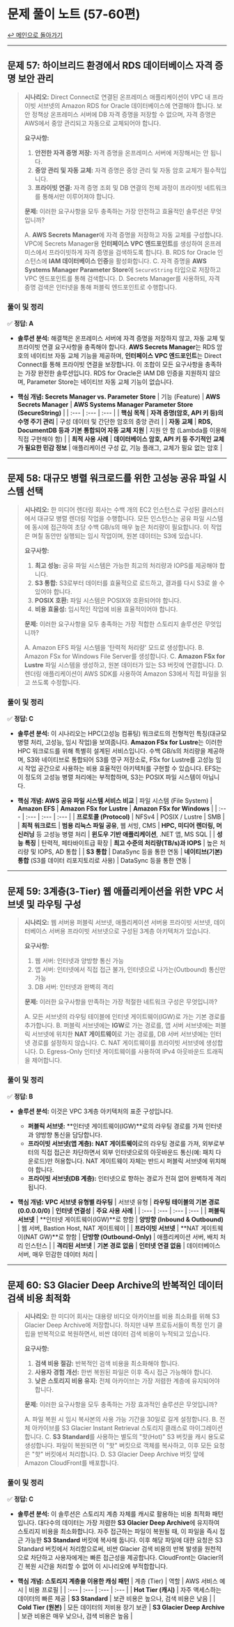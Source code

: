 # 문제 풀이 노트 (57-60편)

[↩️ 메인으로 돌아가기](../README.md)

---

## 문제 57: 하이브리드 환경에서 RDS 데이터베이스 자격 증명 보안 관리

> **시나리오:**
> Direct Connect로 연결된 온프레미스 애플리케이션이 VPC 내 프라이빗 서브넷의 Amazon RDS for Oracle 데이터베이스에 연결해야 합니다. 보안 정책상 온프레미스 서버에 DB 자격 증명을 저장할 수 없으며, 자격 증명은 AWS에서 중앙 관리되고 자동으로 교체되어야 합니다.
>
> **요구사항:**
> 1.  **안전한 자격 증명 저장:** 자격 증명을 온프레미스 서버에 저장해서는 안 됩니다.
> 2.  **중앙 관리 및 자동 교체:** 자격 증명은 중앙 관리 및 자동 암호 교체가 필수적입니다.
> 3.  **프라이빗 연결:** 자격 증명 조회 및 DB 연결의 전체 과정이 프라이빗 네트워크를 통해서만 이루어져야 합니다.
>
> **문제:**
> 이러한 요구사항을 모두 충족하는 가장 안전하고 효율적인 솔루션은 무엇입니까?
>
> A. **AWS Secrets Manager**에 자격 증명을 저장하고 자동 교체를 구성합니다. VPC에 Secrets Manager용 **인터페이스 VPC 엔드포인트**를 생성하여 온프레미스에서 프라이빗하게 자격 증명을 검색하도록 합니다.
> B. RDS for Oracle 인스턴스에 **IAM 데이터베이스 인증**을 활성화합니다.
> C. 자격 증명을 **AWS Systems Manager Parameter Store**에 `SecureString` 타입으로 저장하고 VPC 엔드포인트를 통해 검색합니다.
> D. Secrets Manager를 사용하되, 자격 증명 검색은 인터넷을 통해 퍼블릭 엔드포인트로 수행합니다.

### 풀이 및 정리

✅ **정답: A**

- **솔루션 분석:** 해결책은 온프레미스 서버에 자격 증명을 저장하지 않고, 자동 교체 및 프라이빗 연결 요구사항을 충족해야 합니다. **AWS Secrets Manager**는 RDS 암호의 네이티브 자동 교체 기능을 제공하며, **인터페이스 VPC 엔드포인트**는 Direct Connect를 통해 프라이빗 연결을 보장합니다. 이 조합이 모든 요구사항을 충족하는 가장 완전한 솔루션입니다. RDS for Oracle은 IAM DB 인증을 지원하지 않으며, Parameter Store는 네이티브 자동 교체 기능이 없습니다.

- **핵심 개념: Secrets Manager vs. Parameter Store**
| 기능 (Feature) | **AWS Secrets Manager** | **AWS Systems Manager Parameter Store (SecureString)** |
| :--- | :--- | :--- |
| **핵심 목적** | **자격 증명(암호, API 키 등)의 수명 주기 관리** | 구성 데이터 및 간단한 암호의 중앙 관리 |
| **자동 교체** | **RDS, DocumentDB 등과 기본 통합되어 자동 교체 지원** | 지원 안 함 (Lambda를 이용해 직접 구현해야 함) |
| **최적 사용 사례** | **데이터베이스 암호, API 키 등 주기적인 교체가 필요한 민감 정보** | 애플리케이션 구성 값, 기능 플래그, 교체가 필요 없는 암호 |


---

## 문제 58: 대규모 병렬 워크로드를 위한 고성능 공유 파일 시스템 선택

> **시나리오:**
> 한 미디어 렌더링 회사는 수백 개의 EC2 인스턴스로 구성된 클러스터에서 대규모 병렬 렌더링 작업을 수행합니다. 모든 인스턴스는 공유 파일 시스템에 동시에 접근하여 초당 수백 GB/s의 매우 높은 처리량이 필요합니다. 이 작업은 며칠 동안만 실행되는 임시 작업이며, 원본 데이터는 S3에 있습니다.
>
> **요구사항:**
> 1.  **최고 성능:** 공유 파일 시스템은 가능한 최고의 처리량과 IOPS를 제공해야 합니다.
> 2.  **S3 통합:** S3로부터 데이터를 효율적으로 로드하고, 결과를 다시 S3로 쓸 수 있어야 합니다.
> 3.  **POSIX 호환:** 파일 시스템은 POSIX와 호환되어야 합니다.
> 4.  **비용 효율성:** 임시적인 작업에 비용 효율적이어야 합니다.
>
> **문제:**
> 이러한 요구사항을 모두 충족하는 가장 적합한 스토리지 솔루션은 무엇입니까?
>
> A. Amazon EFS 파일 시스템을 '탄력적 처리량' 모드로 생성합니다.
> B. Amazon FSx for Windows File Server를 생성합니다.
> C. **Amazon FSx for Lustre** 파일 시스템을 생성하고, 원본 데이터가 있는 S3 버킷에 연결합니다.
> D. 렌더링 애플리케이션이 AWS SDK를 사용하여 Amazon S3에서 직접 파일을 읽고 쓰도록 수정합니다.

### 풀이 및 정리

✅ **정답: C**

- **솔루션 분석:** 이 시나리오는 HPC(고성능 컴퓨팅) 워크로드의 전형적인 특징(대규모 병렬 처리, 고성능, 임시 작업)을 보여줍니다. **Amazon FSx for Lustre**는 이러한 HPC 워크로드를 위해 특별히 설계된 서비스입니다. 수백 GB/s의 처리량을 제공하며, S3와 네이티브로 통합되어 S3를 영구 저장소로, FSx for Lustre를 고성능 임시 작업 공간으로 사용하는 비용 효율적인 아키텍처를 구현할 수 있습니다. EFS는 이 정도의 고성능 병렬 처리에는 부적합하며, S3는 POSIX 파일 시스템이 아닙니다.

- **핵심 개념: AWS 공유 파일 시스템 서비스 비교**
| 파일 시스템 (File System) | **Amazon EFS** | **Amazon FSx for Lustre** | **Amazon FSx for Windows** |
| :--- | :--- | :--- | :--- |
| **프로토콜 (Protocol)** | NFSv4 | POSIX / Lustre | SMB |
| **최적 워크로드** | **범용 리눅스 파일 공유**, 웹 서빙, CMS | **HPC, 미디어 렌더링, 머신러닝** 등 고성능 병렬 처리 | **윈도우 기반 애플리케이션**, .NET 앱, MS SQL |
| **성능 특징** | 탄력적, 페타바이트급 확장 | **최고 수준의 처리량(TB/s)과 IOPS** | 높은 처리량 및 IOPS, AD 통합 |
| **S3 통합** | DataSync 등을 통한 연동 | **네이티브(기본) 통합** (S3를 데이터 리포지토리로 사용) | DataSync 등을 통한 연동 |


---

## 문제 59: 3계층(3-Tier) 웹 애플리케이션을 위한 VPC 서브넷 및 라우팅 구성

> **시나리오:**
> 웹 서버용 퍼블릭 서브넷, 애플리케이션 서버용 프라이빗 서브넷, 데이터베이스 서버용 프라이빗 서브넷으로 구성된 3계층 아키텍처가 있습니다.
>
> **요구사항:**
> 1. 웹 서버: 인터넷과 양방향 통신 가능
> 2. 앱 서버: 인터넷에서 직접 접근 불가, 인터넷으로 나가는(Outbound) 통신만 가능
> 3. DB 서버: 인터넷과 완벽히 격리
>
> **문제:**
> 이러한 요구사항을 만족하는 가장 적절한 네트워크 구성은 무엇입니까?
>
> A. 모든 서브넷의 라우팅 테이블에 인터넷 게이트웨이(IGW)로 가는 기본 경로를 추가합니다.
> B. 퍼블릭 서브넷에는 **IGW**로 가는 경로를, 앱 서버 서브넷에는 퍼블릭 서브넷에 위치한 **NAT 게이트웨이**로 가는 경로를, DB 서버 서브넷에는 인터넷 경로를 설정하지 않습니다.
> C. NAT 게이트웨이를 프라이빗 서브넷에 생성합니다.
> D. Egress-Only 인터넷 게이트웨이를 사용하여 IPv4 아웃바운드 트래픽을 제어합니다.

### 풀이 및 정리

✅ **정답: B**

- **솔루션 분석:** 이것은 VPC 3계층 아키텍처의 표준 구성입니다.
    - **퍼블릭 서브넷:** **인터넷 게이트웨이(IGW)**로의 라우팅 경로를 가져 인터넷과 양방향 통신을 담당합니다.
    - **프라이빗 서브넷(앱 계층):** **NAT 게이트웨이**로의 라우팅 경로를 가져, 외부로부터의 직접 접근은 차단하면서 외부 인터넷으로의 아웃바운드 통신(예: 패치 다운로드)만 허용합니다. NAT 게이트웨이 자체는 반드시 퍼블릭 서브넷에 위치해야 합니다.
    - **프라이빗 서브넷(DB 계층):** 인터넷으로 향하는 경로가 전혀 없어 완벽하게 격리됩니다.

- **핵심 개념: VPC 서브넷 유형별 라우팅**
| 서브넷 유형 | **라우팅 테이블의 기본 경로 (0.0.0.0/0)** | **인터넷 연결성** | **주요 사용 사례** |
| :--- | :--- | :--- | :--- |
| **퍼블릭 서브넷** | **인터넷 게이트웨이(IGW)**로 향함 | **양방향 (Inbound & Outbound)** | 웹 서버, Bastion Host, NAT 게이트웨이 |
| **프라이빗 서브넷** | **NAT 게이트웨이(NAT GW)**로 향함 | **단방향 (Outbound-Only)** | 애플리케이션 서버, 배치 처리 인스턴스 |
| **격리된 서브넷** | **기본 경로 없음** | **인터넷 연결 없음** | 데이터베이스 서버, 매우 민감한 데이터 처리 |


---

## 문제 60: S3 Glacier Deep Archive의 반복적인 데이터 검색 비용 최적화

> **시나리오:**
> 한 미디어 회사는 대용량 비디오 아카이브를 비용 최소화를 위해 S3 Glacier Deep Archive에 저장합니다. 하지만 내부 프로듀서들이 특정 인기 클립을 반복적으로 복원하면서, 비싼 데이터 검색 비용이 누적되고 있습니다.
>
> **요구사항:**
> 1.  **검색 비용 절감:** 반복적인 검색 비용을 최소화해야 합니다.
> 2.  **사용자 경험 개선:** 한번 복원된 파일은 이후 즉시 접근 가능해야 합니다.
> 3.  **낮은 스토리지 비용 유지:** 전체 아카이브는 가장 저렴한 계층에 유지되어야 합니다.
>
> **문제:**
> 이러한 요구사항을 모두 충족하는 가장 효과적인 솔루션은 무엇입니까?
>
> A. 파일 복원 시 임시 복사본의 사용 가능 기간을 30일로 길게 설정합니다.
> B. 전체 아카이브를 S3 Glacier Instant Retrieval 스토리지 클래스로 마이그레이션합니다.
> C. **S3 Standard**를 사용하는 별도의 "핫(Hot)" S3 버킷을 캐시 용도로 생성합니다. 파일이 복원되면 이 "핫" 버킷으로 객체를 복사하고, 이후 모든 요청은 "핫" 버킷에서 처리합니다.
> D. S3 Glacier Deep Archive 버킷 앞에 Amazon CloudFront를 배포합니다.

### 풀이 및 정리

✅ **정답: C**

- **솔루션 분석:** 이 솔루션은 스토리지 계층 자체를 캐시로 활용하는 비용 최적화 패턴입니다. 대다수의 데이터는 가장 저렴한 **S3 Glacier Deep Archive**에 유지하여 스토리지 비용을 최소화합니다. 자주 접근하는 파일이 복원될 때, 이 파일을 즉시 접근 가능한 **S3 Standard** 버킷에 복사해 둡니다. 이후 해당 파일에 대한 요청은 S3 Standard 버킷에서 처리함으로써, 비싼 Glacier 검색 비용의 반복 발생을 원천적으로 차단하고 사용자에게는 빠른 접근성을 제공합니다. CloudFront는 Glacier의 긴 복원 시간을 처리할 수 없어 이 시나리오에 부적합합니다.

- **핵심 개념: 스토리지 계층을 이용한 캐싱 패턴**
| 계층 (Tier) | 역할 | AWS 서비스 예시 | 비용 프로필 |
| :--- | :--- | :--- | :--- |
| **Hot Tier (캐시)** | 자주 액세스하는 데이터의 빠른 제공 | **S3 Standard** | 보관 비용은 높으나, 검색 비용은 낮음 |
| **Cold Tier (원본)** | 모든 데이터의 저비용 장기 보관 | **S3 Glacier Deep Archive** | 보관 비용은 매우 낮으나, 검색 비용은 높음 |
